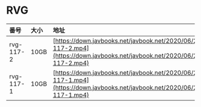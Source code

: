 # RVG

| 番号 | 大小 | 地址 |
| :--- | :--- | :--- |
| rvg-117-2 | 10GB | [https://down.javbooks.net/javbook.net/2020/06/26/rvg-117-2.mp4](https://down.javbooks.net/javbook.net/2020/06/26/rvg-117-2.mp4) |
| rvg-117-1 | 10GB | [https://down.javbooks.net/javbook.net/2020/06/26/rvg-117-1.mp4](https://down.javbooks.net/javbook.net/2020/06/26/rvg-117-1.mp4) |

